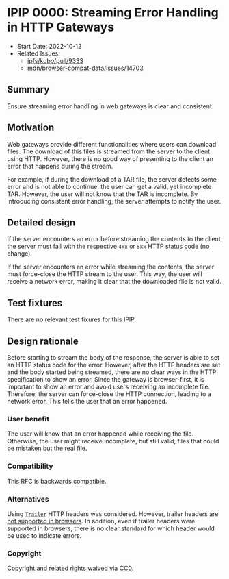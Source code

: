 # IPIP 0000: Streaming Error Handling in HTTP Gateways

- Start Date: 2022-10-12
- Related Issues:
  - [ipfs/kubo/pull/9333](https://github.com/ipfs/kubo/pull/9333)
  - [mdn/browser-compat-data/issues/14703](https://github.com/mdn/browser-compat-data/issues/14703)

## Summary

Ensure streaming error handling in web gateways is clear and consistent.

## Motivation

Web gateways provide different functionalities where users can download files.
The download of this files is streamed from the server to the client using HTTP.
However, there is no good way of presenting to the client an error that happens
during the stream.

For example, if during the download of a TAR file, the server detects some error
and is not able to continue, the user can get a valid, yet incomplete TAR. However,
the user will not know that the TAR is incomplete. By introducing consistent error
handling, the server attempts to notify the user.

## Detailed design

If the server encounters an error before streaming the contents to the client,
the server must fail with the respective `4xx`  or `5xx` HTTP status code (no change).

If the server encounters an error while streaming the contents, the server must
force-close the HTTP stream to the user. This way, the user will receive a
network error, making it clear that the downloaded file is not valid.

## Test fixtures

There are no relevant test fixures for this IPIP.

## Design rationale

Before starting to stream the body of the response, the server is able to set
an HTTP status code for the error. However, after the HTTP headers are set
and the body started being streamed, there are no clear ways in the HTTP
specification to show an error. Since the gateway is browser-first, it is
important to show an error and avoid users receiving an incomplete file.
Therefore, the server can force-close the HTTP connection, leading to a network
error. This tells the user that an error happened.

### User benefit

The user will know that an error happened while receiving the file. Otherwise,
the user might receive incomplete, but still valid, files that could be mistaken
but the real file.

### Compatibility

This RFC is backwards compatible.

### Alternatives

Using [`Trailer`](https://developer.mozilla.org/en-US/docs/Web/HTTP/Headers/Trailer) HTTP headers
was considered. However, trailer headers are [not supported in browsers](https://github.com/mdn/browser-compat-data/issues/14703).
In addition, even if trailer headers were supported in browsers, there is no clear
standard for which header would be used to indicate errors.

### Copyright

Copyright and related rights waived via [CC0](https://creativecommons.org/publicdomain/zero/1.0/).
